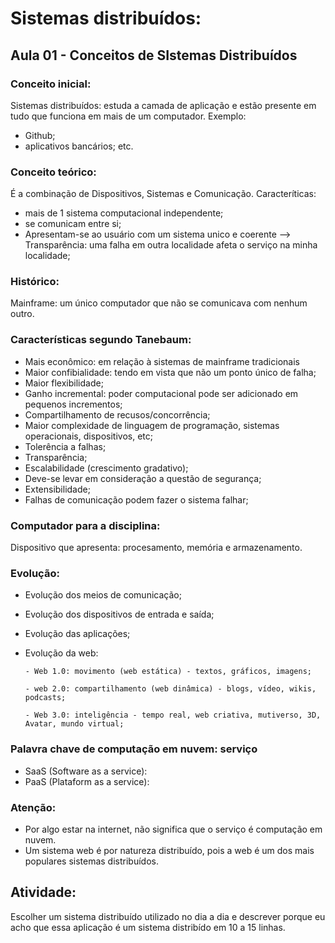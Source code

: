 # Sistemas distribuídos:

## Aula 01 - Conceitos de SIstemas Distribuídos
### Conceito inicial:
Sistemas distribuídos: estuda a camada de aplicação e estão presente em tudo que funciona em mais de um computador. Exemplo:
- Github;
- aplicativos bancários; etc.

### Conceito teórico: 
É a combinação de Dispositivos, Sistemas e Comunicação.
Caracteríticas:
- mais de 1 sistema computacional independente;
- se comunicam entre si;
- Apresentam-se ao usuário com um sistema unico e coerente --> Transparência: uma falha em outra localidade afeta o serviço na minha localidade;

### Histórico:
Mainframe: um único computador que não se comunicava com nenhum outro.

### Características segundo Tanebaum:
- Mais econômico: em relação à sistemas de mainframe tradicionais
- Maior confibialidade: tendo em vista que não um ponto único de falha;
- Maior flexibilidade;
- Ganho incremental: poder computacional pode ser adicionado em pequenos incrementos;
- Compartilhamento de recusos/concorrência;
- Maior complexidade de linguagem de programação, sistemas operacionais, dispositivos, etc;
- Tolerência a falhas;
- Transparência;
- Escalabilidade (crescimento gradativo);
- Deve-se levar em consideração a questão de segurança;
- Extensibilidade;
- Falhas de comunicação podem fazer o sistema falhar;


### Computador para a disciplina: 
Dispositivo que apresenta: procesamento, memória e armazenamento.

### Evolução:
- Evolução dos meios de comunicação;
- Evolução dos dispositivos de entrada e saída;
- Evolução das aplicações;
- Evolução da web:
  
      - Web 1.0: movimento (web estática) - textos, gráficos, imagens;
  
      - web 2.0: compartilhamento (web dinâmica) - blogs, vídeo, wikis, podcasts;
  
      - Web 3.0: inteligência - tempo real, web criativa, mutiverso, 3D, Avatar, mundo virtual;

### Palavra chave de computação em nuvem: serviço
- SaaS (Software as a service):
- PaaS (Plataform as a service):

### Atenção:
- Por algo estar na internet, não significa que o serviço é computação em nuvem.
- Um sistema web é por natureza distribuído, pois a web é um dos mais populares sistemas distribuídos.

## Atividade:
Escolher um sistema distribuído utilizado no dia a dia e descrever porque eu acho que essa aplicação é um sistema distribído em 10 a 15 linhas.
